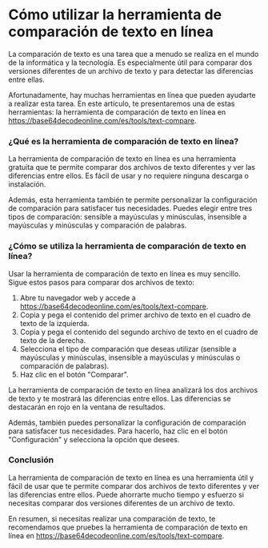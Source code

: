 Cómo utilizar la herramienta de comparación de texto en línea
=============================================================

La comparación de texto es una tarea que a menudo se realiza en el mundo de la informática y la tecnología. Es especialmente útil para comparar dos versiones diferentes de un archivo de texto y para detectar las diferencias entre ellas.

Afortunadamente, hay muchas herramientas en línea que pueden ayudarte a realizar esta tarea. En este artículo, te presentaremos una de estas herramientas: la herramienta de comparación de texto en línea en <https://base64decodeonline.com/es/tools/text-compare>.

### ¿Qué es la herramienta de comparación de texto en línea?

La herramienta de comparación de texto en línea es una herramienta gratuita que te permite comparar dos archivos de texto diferentes y ver las diferencias entre ellos. Es fácil de usar y no requiere ninguna descarga o instalación.

Además, esta herramienta también te permite personalizar la configuración de comparación para satisfacer tus necesidades. Puedes elegir entre tres tipos de comparación: sensible a mayúsculas y minúsculas, insensible a mayúsculas y minúsculas y comparación de palabras.

### ¿Cómo se utiliza la herramienta de comparación de texto en línea?

Usar la herramienta de comparación de texto en línea es muy sencillo. Sigue estos pasos para comparar dos archivos de texto:

1. Abre tu navegador web y accede a <https://base64decodeonline.com/es/tools/text-compare>.
2. Copia y pega el contenido del primer archivo de texto en el cuadro de texto de la izquierda.
3. Copia y pega el contenido del segundo archivo de texto en el cuadro de texto de la derecha.
4. Selecciona el tipo de comparación que deseas utilizar (sensible a mayúsculas y minúsculas, insensible a mayúsculas y minúsculas o comparación de palabras).
5. Haz clic en el botón "Comparar".

La herramienta de comparación de texto en línea analizará los dos archivos de texto y te mostrará las diferencias entre ellos. Las diferencias se destacarán en rojo en la ventana de resultados.

Además, también puedes personalizar la configuración de comparación para satisfacer tus necesidades. Para hacerlo, haz clic en el botón "Configuración" y selecciona la opción que desees.

### Conclusión

La herramienta de comparación de texto en línea es una herramienta útil y fácil de usar que te permite comparar dos archivos de texto diferentes y ver las diferencias entre ellos. Puede ahorrarte mucho tiempo y esfuerzo si necesitas comparar dos versiones diferentes de un archivo de texto.

En resumen, si necesitas realizar una comparación de texto, te recomendamos que pruebes la herramienta de comparación de texto en línea en <https://base64decodeonline.com/es/tools/text-compare>.
